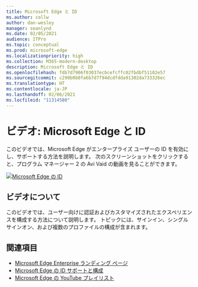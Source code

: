 ```yaml
---
title: Microsoft Edge と ID
ms.author: collw
author: dan-wesley
manager: seanlynd
ms.date: 02/05/2021
audience: ITPro
ms.topic: conceptual
ms.prod: microsoft-edge
ms.localizationpriority: high
ms.collection: M365-modern-desktop
description: Microsoft Edge と ID
ms.openlocfilehash: fdb7d7906f03037ecbcefcffc02fbdbf51102e57
ms.sourcegitcommit: c290b0b0fa6b7d7f94dcdfdda91302da733326ec
ms.translationtype: HT
ms.contentlocale: ja-JP
ms.lasthandoff: 02/06/2021
ms.locfileid: "11314580"
---
```

# ビデオ: Microsoft Edge と ID

このビデオでは、Microsoft Edge がエンタープライズ ユーザーの ID を有効にし、サポートする方法を説明します。 次のスクリーンショットをクリックすると、プログラム マネージャー 2 の Avi Vaid の動画を見ることができます。

[![Microsoft Edge の ID](media/microsoft-edge-video-identity/0.png)](http://www.youtube.com/watch?v=8lRUKhR7ipA "Identity in Microsoft Edge")

## ビデオについて

このビデオでは、ユーザー向けに認証およびカスタマイズされたエクスペリエンスを構成する方法について説明します。 トピックには、サインイン、シングル サインオン、および複数のプロファイルの構成が含まれます。

## 関連項目

- [Microsoft Edge Enterprise ランディング ページ](https://aka.ms/EdgeEnterprise)
- [Microsoft Edge の ID サポートと構成](microsoft-edge-security-identity.md)
- [Microsoft Edge の YouTube プレイリスト](https://www.youtube.com/playlist?list=PLXtHYVsvn_b-uXh1tMeYpT-0iD8tD3tFy)
